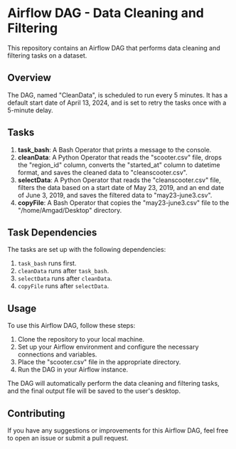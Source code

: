 # Airflow DAG - Data Cleaning and Filtering

This repository contains an Airflow DAG that performs data cleaning and filtering tasks on a dataset.

## Overview

The DAG, named "CleanData", is scheduled to run every 5 minutes. It has a default start date of April 13, 2024, and is set to retry the tasks once with a 5-minute delay.

## Tasks

1. **task_bash**: A Bash Operator that prints a message to the console.
2. **cleanData**: A Python Operator that reads the "scooter.csv" file, drops the "region_id" column, converts the "started_at" column to datetime format, and saves the cleaned data to "cleanscooter.csv".
3. **selectData**: A Python Operator that reads the "cleanscooter.csv" file, filters the data based on a start date of May 23, 2019, and an end date of June 3, 2019, and saves the filtered data to "may23-june3.csv".
4. **copyFile**: A Bash Operator that copies the "may23-june3.csv" file to the "/home/Amgad/Desktop" directory.

## Task Dependencies

The tasks are set up with the following dependencies:

1. `task_bash` runs first.
2. `cleanData` runs after `task_bash`.
3. `selectData` runs after `cleanData`.
4. `copyFile` runs after `selectData`.

## Usage

To use this Airflow DAG, follow these steps:

1. Clone the repository to your local machine.
2. Set up your Airflow environment and configure the necessary connections and variables.
3. Place the "scooter.csv" file in the appropriate directory.
4. Run the DAG in your Airflow instance.

The DAG will automatically perform the data cleaning and filtering tasks, and the final output file will be saved to the user's desktop.

## Contributing

If you have any suggestions or improvements for this Airflow DAG, feel free to open an issue or submit a pull request.

